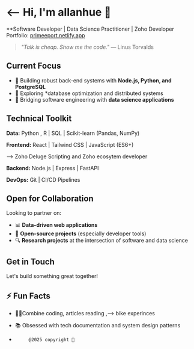 
#   <-- Hi, I'm  allanhue  🔭

**Software Developer | Data Science Practitioner | Zoho Developer 
 Portfolio: [primeeport.netlify.app](https://primeeport.netlify.app/)   

> *"Talk is cheap. Show me the code."* — Linus Torvalds  

##  Current Focus
- 🚀 Building robust back-end systems with **Node.js, Python, and PostgreSQL**
- 🧠 Exploring *database optimization  and distributed systems
- 🤖 Bridging software engineering with **data science applications**

## Technical Toolkit

**Data:** Python , R | SQL | Scikit-learn (Pandas, NumPy) 

**Frontend:** React | Tailwind CSS | JavaScript (ES6+) 

--> Zoho Deluge Scripting and Zoho ecosytem developer

**Backend:** Node.js | Express | FastAPI 


**DevOps:** Git | CI/CD Pipelines  

##  Open for Collaboration
Looking to partner on:
- 📊 **Data-driven web applications**
- 🧩 **Open-source projects** (especially developer tools)
- 🔍 **Research projects** at the intersection of software and data science

##  Get in Touch
Let's build something great together!  

## ⚡ Fun Facts
- 🏋️‍♂Combine coding, articles reading ,--> bike experinces 
- 📚 Obsessed with tech documentation and system design patterns

-          @2025 copyright 🥇

